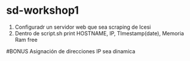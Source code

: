 # sd-workshop1

1. Configuradr un servidor web que sea scraping de Icesi
2. Dentro de script.sh print HOSTNAME, IP, TImestamp(date), Memoria Ram free

#BONUS
Asignación de direcciones IP sea dinamica
